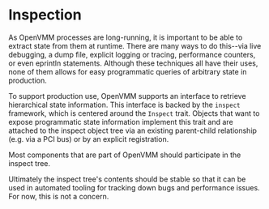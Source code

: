 # Inspection

As OpenVMM processes are long-running, it is important to be able to extract
state from them at runtime. There are many ways to do this--via live debugging,
a dump file, explicit logging or tracing, performance counters, or even eprintln
statements. Although these techniques all have their uses, none of them allows
for easy programmatic queries of arbitrary state in production.

To support production use, OpenVMM supports an interface to retrieve
hierarchical state information. This interface is backed by the `inspect`
framework, which is centered around the `Inspect` trait. Objects that want to
expose programmatic state information implement this trait and are attached to
the inspect object tree via an existing parent-child relationship (e.g. via a
PCI bus) or by an explicit registration.

Most components that are part of OpenVMM should participate in the inspect tree.

Ultimately the inspect tree's contents should be stable so that it can be used
in automated tooling for tracking down bugs and performance issues. For now,
this is not a concern.

